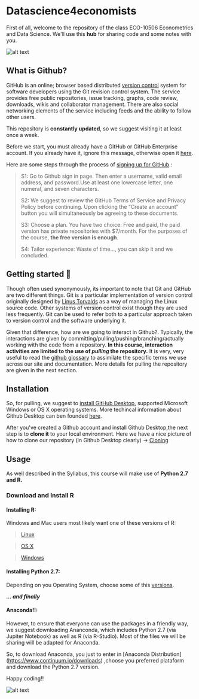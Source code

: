 # Datascience4economists

First of all, welcome to the repository of the class ECO-10506 Econometrics and Data Science.
We'll use this __hub__ for sharing code and some notes with you.

![alt text](https://enterprise.github.com/assets/home/integrations-graphic-751d7041ec159aad4acdf01d30a0685a6be2cf2b76eb2390d69f90e4ff5c67a7.svg)

## What is Github?

GitHub is an online; browser based distributed [version control](https://en.wikipedia.org/wiki/Version_control) system for software developers using the Git revision control system. The service provides free public repositories, issue tracking, graphs, code review, downloads, wikis and collaborator management. There are also social networking elements of the service including feeds and the ability to follow other users.

This repository is **constantly updated**, so we suggest visiting it at least once a week.

Before we start, you must already have a GitHub or GitHub Enterprise account. If you already have it, ignore this message, otherwise open it [here](https://github.com/join).

Here are some steps through the process of [signing up for GitHub](https://github.com/join).:
>S1: Go to Github sign in page. Then enter a username, valid email address, and password.Use at least one lowercase letter, one numeral, and seven characters.
>
>S2: We suggest to review the GitHub Terms of Service and Privacy Policy before continuing. Upon clicking the “Create an account” button you will simultaneously be agreeing to these documents.
>
>S3: Choose a plan. You have two choice: Free and paid, the paid version has private repositories with $7/month. For the purposes of the course, __the free version is enough__.
>
>S4: Tailor experience: Waste of time..., you can skip it and we concluded.

## Getting started :dizzy:

Though often used synonymously, its important to note that Git and GitHub are two different things. Git is a particular implementation of version control originally designed by [Linus Torvalds](https://en.wikipedia.org/wiki/Linus_Torvalds) as a way of managing the Linux source code. Other systems of version control exist though they are used less frequently. Git can be used to refer both to a particular approach taken to version control and the software underlying it.

Given that difference, how are we going to interact in Github?. Typically, the interactions are given by committing/pulling/pushing/branching/actually working with the code from a repository. __In this course, interaction activities are limited to the use of *pulling* the repository.__ It is very, very useful to read the [github glossary](https://help.github.com/articles/github-glossary/) to assimilate the specific terms we use across our site and documentation. More details for pulling the repository are given in the next section.


## Installation

So, for pulling, we suggest to [install GitHub Desktop](https://desktop.github.com/), supported Microsoft Windows or OS X operating systems. More techincal information about Github Desktop can ben founded [here](https://services.github.com/on-demand/github-desktop/pull-request-github-desktop).

After you've created a Github account and install Github Desktop,the next step is to __clone it__ to your local environment.
Here we have a nice picture of how to clone our repository (in Github Desktop clearly) -> [Cloning](https://services.github.com/on-demand/images/gifs/github-desktop/clone-repository-locally.gif)

## Usage

As well described in the Syllabus, this course will make use of **Python 2.7 and R.**

### Download and Install R


#### Installing R:

Windows and Mac users most likely want one of these versions of R:

> [Linux](https://cran.itam.mx/bin/linux/)

> [OS X](https://cran.itam.mx/bin/macosx/)

> [Windows](https://cran.itam.mx/bin/windows/)

#### Installing Python 2.7:

Depending on you Operating System, choose some of this [versions](https://www.python.org/downloads/release/python-2710/).

*__... and finally__*

#### Anaconda!!:

However, to ensure that everyone can use the packages in a friendly way, we suggest downloading Ananconda, which includes Python 2.7 (via Jupiter Notebook) as well as R (via R-Studio). Most of the files we will be sharing will be adapted for Anaconda.

So, to download Anaconda, you just to enter in [Anaconda Distribution] (https://www.continuum.io/downloads) ,choose you preferred plataform and download the Python 2.7 version.

Happy coding!!

![alt text](https://i.pinimg.com/736x/2a/3b/6b/2a3b6bf153b1999994f1bdaa70853b16--star-wars-comics-war-comics.jpg)
